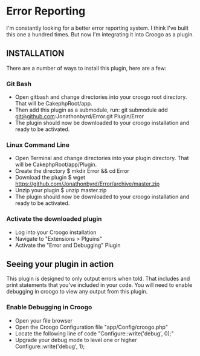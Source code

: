 # Error Reporting
I'm constantly looking for a better error reporting system. I think I've built this one a hundred times. But now I'm integrating it into Croogo as a plugin.

## INSTALLATION
There are a number of ways to install this plugin, here are a few:

### Git Bash
* Open gitbash and change directories into your croogo root directory. That will be CakephpRoot/app.
* Then add this plugin as a submodule, run:
    git submodule add git@github.com:Jonathonbyrd/Error.git Plugin/Error
* The plugin should now be downloaded to your croogo installation and ready to be activated.

### Linux Command Line
* Open Terminal and change directories into your plugin directory. That will be CakephpRoot/app/Plugin.
* Create the directory
    $ mkdir Error && cd Error
* Download the plugin
    $ wget https://github.com/Jonathonbyrd/Error/archive/master.zip
* Unzip your plugin
    $ unzip master.zip
* The plugin should now be downloaded to your croogo installation and ready to be activated.

### Activate the downloaded plugin
* Log into your Croogo installation
* Navigate to "Extensions > Plguins"
* Activate the "Error and Debugging" Plugin

## Seeing your plugin in action
This plugin is designed to only output errors when told. That includes and print statements that you've included in your code. You will need to enable debugging in croogo to view any output from this plugin.

### Enable Debugging in Croogo
* Open your file browser
* Open the Croogo Configuration file "app/Config/croogo.php"
* Locate the following line of code "Configure::write('debug', 0);"
* Upgrade your debug mode to level one or higher
    Configure::write('debug', 1);